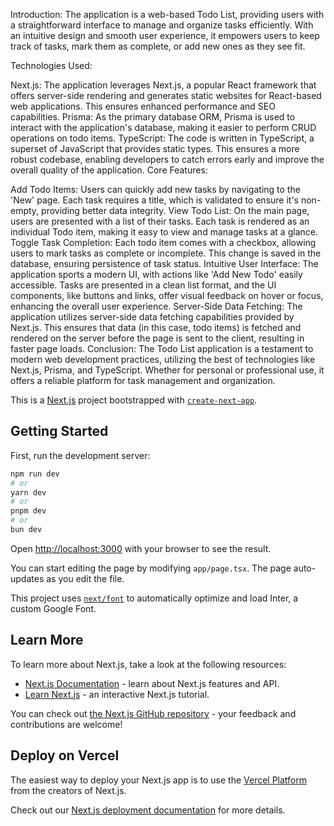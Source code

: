 Introduction:
The application is a web-based Todo List, providing users with a straightforward interface to manage and organize tasks efficiently. With an intuitive design and smooth user experience, it empowers users to keep track of tasks, mark them as complete, or add new ones as they see fit.

Technologies Used:

Next.js: The application leverages Next.js, a popular React framework that offers server-side rendering and generates static websites for React-based web applications. This ensures enhanced performance and SEO capabilities.
Prisma: As the primary database ORM, Prisma is used to interact with the application's database, making it easier to perform CRUD operations on todo items.
TypeScript: The code is written in TypeScript, a superset of JavaScript that provides static types. This ensures a more robust codebase, enabling developers to catch errors early and improve the overall quality of the application.
Core Features:

Add Todo Items: Users can quickly add new tasks by navigating to the 'New' page. Each task requires a title, which is validated to ensure it's non-empty, providing better data integrity.
View Todo List: On the main page, users are presented with a list of their tasks. Each task is rendered as an individual Todo item, making it easy to view and manage tasks at a glance.
Toggle Task Completion: Each todo item comes with a checkbox, allowing users to mark tasks as complete or incomplete. This change is saved in the database, ensuring persistence of task status.
Intuitive User Interface: The application sports a modern UI, with actions like 'Add New Todo' easily accessible. Tasks are presented in a clean list format, and the UI components, like buttons and links, offer visual feedback on hover or focus, enhancing the overall user experience.
Server-Side Data Fetching: The application utilizes server-side data fetching capabilities provided by Next.js. This ensures that data (in this case, todo items) is fetched and rendered on the server before the page is sent to the client, resulting in faster page loads.
Conclusion:
The Todo List application is a testament to modern web development practices, utilizing the best of technologies like Next.js, Prisma, and TypeScript. Whether for personal or professional use, it offers a reliable platform for task management and organization.



This is a [Next.js](https://nextjs.org/) project bootstrapped with [`create-next-app`](https://github.com/vercel/next.js/tree/canary/packages/create-next-app).

## Getting Started

First, run the development server:

```bash
npm run dev
# or
yarn dev
# or
pnpm dev
# or
bun dev
```

Open [http://localhost:3000](http://localhost:3000) with your browser to see the result.

You can start editing the page by modifying `app/page.tsx`. The page auto-updates as you edit the file.

This project uses [`next/font`](https://nextjs.org/docs/basic-features/font-optimization) to automatically optimize and load Inter, a custom Google Font.

## Learn More

To learn more about Next.js, take a look at the following resources:

- [Next.js Documentation](https://nextjs.org/docs) - learn about Next.js features and API.
- [Learn Next.js](https://nextjs.org/learn) - an interactive Next.js tutorial.

You can check out [the Next.js GitHub repository](https://github.com/vercel/next.js/) - your feedback and contributions are welcome!

## Deploy on Vercel

The easiest way to deploy your Next.js app is to use the [Vercel Platform](https://vercel.com/new?utm_medium=default-template&filter=next.js&utm_source=create-next-app&utm_campaign=create-next-app-readme) from the creators of Next.js.

Check out our [Next.js deployment documentation](https://nextjs.org/docs/deployment) for more details.
